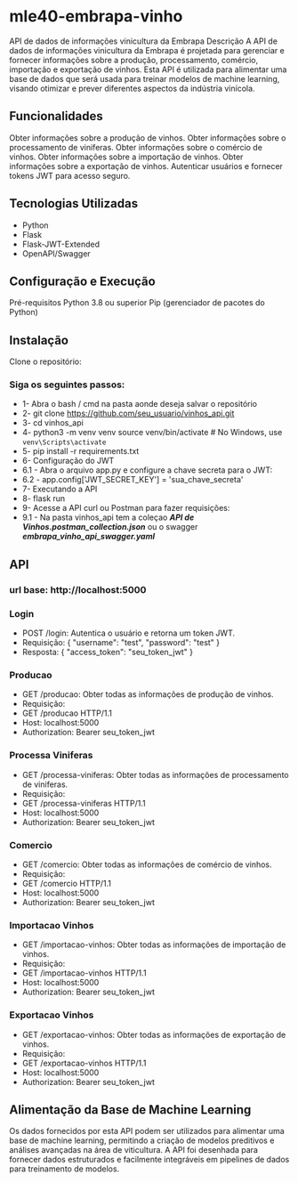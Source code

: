 # mle40-embrapa-vinho
API de dados de informações vinicultura da Embrapa
Descrição
A API de dados de informações vinicultura da Embrapa é projetada para gerenciar e fornecer informações sobre a produção, processamento, comércio, importação e exportação de vinhos. Esta API é utilizada para alimentar uma base de dados que será usada para treinar modelos de machine learning, visando otimizar e prever diferentes aspectos da indústria vinícola.

## Funcionalidades
Obter informações sobre a produção de vinhos.
Obter informações sobre o processamento de viniferas.
Obter informações sobre o comércio de vinhos.
Obter informações sobre a importação de vinhos.
Obter informações sobre a exportação de vinhos.
Autenticar usuários e fornecer tokens JWT para acesso seguro.

## Tecnologias Utilizadas
- Python
- Flask
- Flask-JWT-Extended
- OpenAPI/Swagger

## Configuração e Execução
Pré-requisitos
Python 3.8 ou superior
Pip (gerenciador de pacotes do Python)

## Instalação
Clone o repositório:


### Siga os seguintes passos:

- 1- Abra o bash / cmd na pasta aonde deseja salvar o repositório
- 2- git clone https://github.com/seu_usuario/vinhos_api.git
- 3- cd vinhos_api
- 4- python3 -m venv venv source venv/bin/activate   # No Windows, use `venv\Scripts\activate`
- 5- pip install -r requirements.txt
- 6- Configuração do JWT
- 6.1 - Abra o arquivo app.py e configure a chave secreta para o JWT:
- 6.2 - app.config['JWT_SECRET_KEY'] = 'sua_chave_secreta'
- 7- Executando a API
- 8- flask run
- 9- Acesse a API  curl ou Postman para fazer requisições:
- 9.1 - Na pasta vinhos_api tem a coleçao ***API de Vinhos.postman_collection.json*** ou o swagger ***embrapa_vinho_api_swagger.yaml***

## API 

### url base: http://localhost:5000

### Login
- POST /login: Autentica o usuário e retorna um token JWT.
- Requisição:
{
  "username": "test",
  "password": "test"
}
- Resposta:
{
  "access_token": "seu_token_jwt"
}

### Producao
- GET /producao: Obter todas as informações de produção de vinhos.
- Requisição:
- GET /producao HTTP/1.1
- Host: localhost:5000
- Authorization: Bearer seu_token_jwt

### Processa Viniferas
- GET /processa-viniferas: Obter todas as informações de processamento de viniferas.
- Requisição:
- GET /processa-viniferas HTTP/1.1
- Host: localhost:5000
- Authorization: Bearer seu_token_jwt

### Comercio
- GET /comercio: Obter todas as informações de comércio de vinhos.
- Requisição:
- GET /comercio HTTP/1.1
- Host: localhost:5000
- Authorization: Bearer seu_token_jwt

### Importacao Vinhos
- GET /importacao-vinhos: Obter todas as informações de importação de vinhos.
- Requisição:
- GET /importacao-vinhos HTTP/1.1
- Host: localhost:5000
- Authorization: Bearer seu_token_jwt

### Exportacao Vinhos
- GET /exportacao-vinhos: Obter todas as informações de exportação de vinhos.
- Requisição:
- GET /exportacao-vinhos HTTP/1.1
- Host: localhost:5000
- Authorization: Bearer seu_token_jwt

## Alimentação da Base de Machine Learning
Os dados fornecidos por esta API podem ser utilizados para alimentar uma base de machine learning, permitindo a criação de modelos preditivos e análises avançadas na área de viticultura. A API foi desenhada para fornecer dados estruturados e facilmente integráveis em pipelines de dados para treinamento de modelos.


